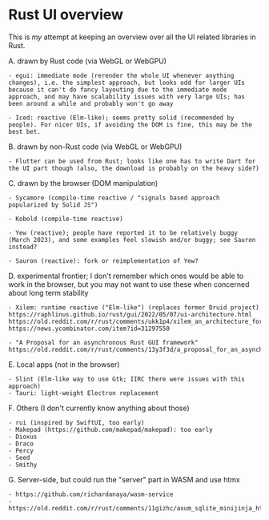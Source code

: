 # Rust UI overview

This is *my* attempt at keeping an overview over all the UI related
libraries in Rust.


A. drawn by Rust code (via WebGL or WebGPU)

    - egui: immediate mode (rerender the whole UI whenever anything changes), i.e. the simplest approach, but looks odd for larger UIs because it can't do fancy layouting due to the immediate mode approach, and may have scalability issues with very large UIs; has been around a while and probably won't go away
    
    - Iced: reactive (Elm-like); seems pretty solid (recommended by people). For nicer UIs, if avoiding the DOM is fine, this may be the best bet.

B. drawn by non-Rust code (via WebGL or WebGPU)

    - Flutter can be used from Rust; looks like one has to write Dart for the UI part though (also, the download is probably on the heavy side?)

C. drawn by the browser (DOM manipulation)

    - Sycamore (compile-time reactive / "signals based approach popularized by Solid JS")

    - Kobold (compile-time reactive)

    - Yew (reactive); people have reported it to be relatively buggy (March 2023), and some examples feel slowish and/or buggy; see Sauron instead?

    - Sauron (reactive): fork or reimplementation of Yew?

D. experimental frontier; I don't remember which ones would be able to work in the browser, but you may not want to use these when concerned about long term stability

    - Xilem: runtime reactive ("Elm-like") (replaces former Druid project) https://raphlinus.github.io/rust/gui/2022/05/07/ui-architecture.html https://old.reddit.com/r/rust/comments/ukk1p4/xilem_an_architecture_for_ui_in_rust/ https://news.ycombinator.com/item?id=31297550

    - "A Proposal for an asynchronous Rust GUI framework" https://old.reddit.com/r/rust/comments/13y3f3d/a_proposal_for_an_asynchronous_rust_gui_framework/

E. Local apps (not in the browser)

    - Slint (Elm-like way to use Gtk; IIRC there were issues with this approach)
    - Tauri: light-weight Electron replacement

F. Others (I don't currently know anything about those)

    - rui (inspired by SwiftUI, too early)
    - Makepad (https://github.com/makepad/makepad): too early
    - Dioxus
    - Draco
    - Percy
    - Seed
    - Smithy

G. Server-side, but could run the "server" part in WASM and use htmx

    - https://github.com/richardanaya/wasm-service
    - https://old.reddit.com/r/rust/comments/11gizhc/axum_sqlite_minijinja_htmx_winning_website_combo/

